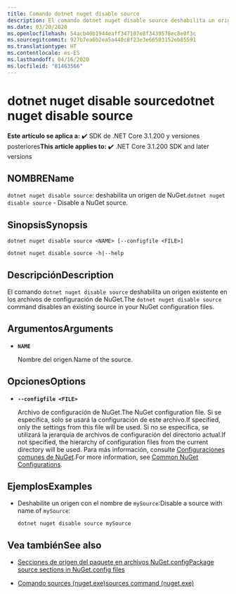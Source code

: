 ```yaml
---
title: Comando dotnet nuget disable source
description: El comando dotnet nuget disable source deshabilita un origen existente en los archivos de configuración de NuGet.
ms.date: 03/20/2020
ms.openlocfilehash: 54acb40b1944eaff347107e8f3439578ec8e0f3c
ms.sourcegitcommit: 927b7ea6b2ea5a440c8f23e3e66503152eb85591
ms.translationtype: HT
ms.contentlocale: es-ES
ms.lasthandoff: 04/16/2020
ms.locfileid: "81463566"
---
```

# <a name="dotnet-nuget-disable-source"></a><span data-ttu-id="5efba-103">dotnet nuget disable source</span><span class="sxs-lookup"><span data-stu-id="5efba-103">dotnet nuget disable source</span></span>

<span data-ttu-id="5efba-104">**Este artículo se aplica a:** ✔️ SDK de .NET Core 3.1.200 y versiones posteriores</span><span class="sxs-lookup"><span data-stu-id="5efba-104">**This article applies to:** ✔️ .NET Core 3.1.200 SDK and later versions</span></span>

## <a name="name"></a><span data-ttu-id="5efba-105">NOMBRE</span><span class="sxs-lookup"><span data-stu-id="5efba-105">Name</span></span>

<span data-ttu-id="5efba-106">`dotnet nuget disable source`: deshabilita un origen de NuGet.</span><span class="sxs-lookup"><span data-stu-id="5efba-106">`dotnet nuget disable source` - Disable a NuGet source.</span></span>

## <a name="synopsis"></a><span data-ttu-id="5efba-107">Sinopsis</span><span class="sxs-lookup"><span data-stu-id="5efba-107">Synopsis</span></span>

```dotnetcli
dotnet nuget disable source <NAME> [--configfile <FILE>]

dotnet nuget disable source -h|--help
```

## <a name="description"></a><span data-ttu-id="5efba-108">Descripción</span><span class="sxs-lookup"><span data-stu-id="5efba-108">Description</span></span>

<span data-ttu-id="5efba-109">El comando `dotnet nuget disable source` deshabilita un origen existente en los archivos de configuración de NuGet.</span><span class="sxs-lookup"><span data-stu-id="5efba-109">The `dotnet nuget disable source` command disables an existing source in your NuGet configuration files.</span></span>

## <a name="arguments"></a><span data-ttu-id="5efba-110">Argumentos</span><span class="sxs-lookup"><span data-stu-id="5efba-110">Arguments</span></span>

- **`NAME`**

  <span data-ttu-id="5efba-111">Nombre del origen.</span><span class="sxs-lookup"><span data-stu-id="5efba-111">Name of the source.</span></span>

## <a name="options"></a><span data-ttu-id="5efba-112">Opciones</span><span class="sxs-lookup"><span data-stu-id="5efba-112">Options</span></span>

- **`--configfile <FILE>`**

  <span data-ttu-id="5efba-113">Archivo de configuración de NuGet.</span><span class="sxs-lookup"><span data-stu-id="5efba-113">The NuGet configuration file.</span></span> <span data-ttu-id="5efba-114">Si se especifica, solo se usará la configuración de este archivo.</span><span class="sxs-lookup"><span data-stu-id="5efba-114">If specified, only the settings from this file will be used.</span></span> <span data-ttu-id="5efba-115">Si no se especifica, se utilizará la jerarquía de archivos de configuración del directorio actual.</span><span class="sxs-lookup"><span data-stu-id="5efba-115">If not specified, the hierarchy of configuration files from the current directory will be used.</span></span> <span data-ttu-id="5efba-116">Para más información, consulte [Configuraciones comunes de NuGet](https://docs.microsoft.com/nuget/consume-packages/configuring-nuget-behavior).</span><span class="sxs-lookup"><span data-stu-id="5efba-116">For more information, see [Common NuGet Configurations](https://docs.microsoft.com/nuget/consume-packages/configuring-nuget-behavior).</span></span>

## <a name="examples"></a><span data-ttu-id="5efba-117">Ejemplos</span><span class="sxs-lookup"><span data-stu-id="5efba-117">Examples</span></span>

- <span data-ttu-id="5efba-118">Deshabilite un origen con el nombre de `mySource`:</span><span class="sxs-lookup"><span data-stu-id="5efba-118">Disable a source with name of `mySource`:</span></span>

  ```dotnetcli
  dotnet nuget disable source mySource
  ```

## <a name="see-also"></a><span data-ttu-id="5efba-119">Vea también</span><span class="sxs-lookup"><span data-stu-id="5efba-119">See also</span></span>

- [<span data-ttu-id="5efba-120">Secciones de origen del paquete en archivos NuGet.config</span><span class="sxs-lookup"><span data-stu-id="5efba-120">Package source sections in NuGet.config files</span></span>](/nuget/reference/nuget-config-file#package-source-sections)

- [<span data-ttu-id="5efba-121">Comando sources (nuget.exe)</span><span class="sxs-lookup"><span data-stu-id="5efba-121">sources command (nuget.exe)</span></span>](/nuget/reference/cli-reference/cli-ref-sources)
